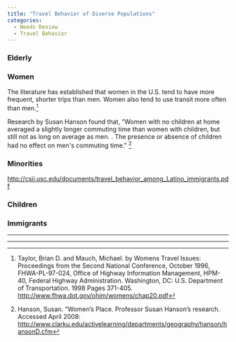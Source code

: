```yaml
---
title: "Travel Behavior of Diverse Populations"
categories:
  - Needs Review
  - Travel Behavior
---
```


### Elderly

### Women

The literature has established that women in the U.S. tend to have more frequent, shorter trips than men. Women also tend to use transit more often than men.[^1]

Research by Susan Hanson found that, “Women with no children at home averaged a slightly longer commuting time than women with children, but still not as long on average as men. . The presence or absence of children had no effect on men's commuting time." [^2]

### Minorities

<http://csii.usc.edu/documents/travel_behavior_among_Latino_immigrants.pdf>

### Children

### Immigrants

------------------------------------------------------------------------

<references>

------------------------------------------------------------------------

[^1]: Taylor, Brian D. and Mauch, Michael. by Womens Travel Issues: Proceedings from the Second National Conference, October 1996, FHWA-PL-97-024, Office of Highway Information Management, HPM-40, Federal Highway Administration. Washington, DC: U.S. Department of Transportation. 1998 Pages 371-405. <http://www.fhwa.dot.gov/ohim/womens/chap20.pdf>

[^2]: Hanson, Susan. “Women’s Place. Professor Susan Hanson’s research. Accessed April 2008: <http://www.clarku.edu/activelearning/departments/geography/hanson/hansonD.cfm>

